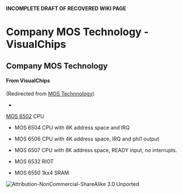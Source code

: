 **INCOMPLETE DRAFT OF RECOVERED WIKI PAGE**

# Company MOS Technology - VisualChips


	

	
	


## Company MOS Technology


	

		


#### From VisualChips


		
(Redirected from 
[MOS Technnology](index.php?title=MOS_Technnology&redirect=no))

		

		

-  
[MOS 6502](index.php?title=MOS_6502) CPU

-  MOS 6504 CPU with 8K address space and IRQ

-  MOS 6506 CPU with 4K address space, IRQ and phi1 output

-  MOS 6507 CPU with 8K address space, READY input, no interrupts.

-  MOS 6532 RIOT

-  MOS 6550 1kx4 SRAM


![Attribution-NonCommercial-ShareAlike 3.0 Unported](http://i.creativecommons.org/l/by-nc-sa/3.0/88x31.png)

